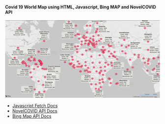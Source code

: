 #### Covid 19 World Map using HTML, Javascript, Bing MAP and NovelCOVID API

![screenshot](/screenshots/screenshot.png)

* [Javascript Fetch Docs](https://developer.mozilla.org/en-US/docs/Web/API/Fetch_API/Using_Fetch)
* [NovelCOVID API Docs](https://corona.lmao.ninja/docs)
* [Bing Map API Docs](https://docs.microsoft.com/en-us/bingmaps/v8-web-control)


